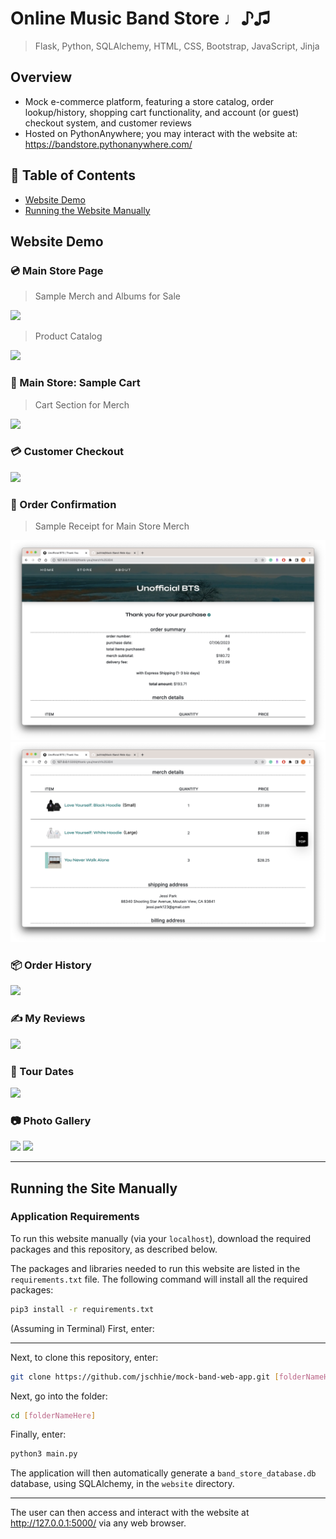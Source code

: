 # Online Music Band Store ♩♪♫

> Flask, Python,  SQLAlchemy, HTML, CSS, Bootstrap, JavaScript, Jinja

## Overview
* Mock e-commerce platform, featuring a store catalog, order lookup/history, shopping cart functionality, and account (or guest) checkout system, and customer reviews
* Hosted on PythonAnywhere; you may interact with the website at: https://bandstore.pythonanywhere.com/

## 🔖 Table of Contents
* [Website Demo](https://github.com/jschhie/band-web-app/blob/main/README.md#website-demo)
* [Running the Website Manually](https://github.com/jschhie/band-web-app/blob/main/README.md#running-the-site-manually)

## Website Demo

### 💿 Main Store Page
> Sample Merch and Albums for Sale
<img src="https://github.com/jschhie/band-web-app/blob/main/newdemos/login-view/new-store.png">

> Product Catalog
<img src="https://github.com/jschhie/band-web-app/blob/main/newdemos/merch-review.png">


### 🛒 Main Store: Sample Cart
> Cart Section for Merch
<img src="https://github.com/jschhie/band-web-app/blob/main/newdemos/login-view/cart.png">

### 💳 Customer Checkout
<img src="https://github.com/jschhie/band-web-app/blob/main/newdemos/login-view/freeship2.png">

### 🧾 Order Confirmation
> Sample Receipt for Main Store Merch
<img src="https://github.com/jschhie/Mock-Band-Web-App/blob/main/newdemos/new-font-merch.png">

<img src="https://github.com/jschhie/Mock-Band-Web-App/blob/main/newdemos/new-font-merch2.png">

### 📦 Order History
<img src="https://github.com/jschhie/band-web-app/blob/main/newdemos/order-history2.png">

### ✍️ My Reviews
<img src="https://github.com/jschhie/band-web-app/blob/main/newdemos/reviews.png">

### 🎤 Tour Dates
<img src="https://github.com/jschhie/band-web-app/blob/main/newdemos/login-view/tours.png">

### 📷 Photo Gallery
<img src="https://github.com/jschhie/band-web-app/blob/main/newdemos/login-view/about1.png">

<img src="https://github.com/jschhie/band-web-app/blob/main/newdemos/login-view/new-bio.png">


<hr>

## Running the Site Manually
### Application Requirements
To run this website manually (via your ```localhost```), download the required packages and this repository, as described below.

The packages and libraries needed to run this website are listed in the ```requirements.txt``` file. 
The following command will install all the required packages:

```bash
pip3 install -r requirements.txt
```
(Assuming in Terminal) First, enter:

<hr>

Next, to clone this repository, enter:
```bash 
git clone https://github.com/jschhie/mock-band-web-app.git [folderNameHere]
```

Next, go into the folder: 

```bash 
cd [folderNameHere]
```

Finally, enter:

```bash
python3 main.py
```

The application will then automatically generate a ```band_store_database.db``` database, using SQLAlchemy, in the ```website``` directory.

<hr>

The user can then access and interact with the website at http://127.0.0.1:5000/ via any web browser. 
